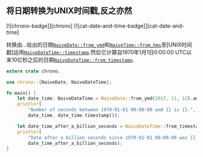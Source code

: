 
## 将日期转换为UNIX时间戳,反之亦然

[![chrono-badge]][chrono] [![cat-date-and-time-badge]][cat-date-and-time]

转换由...给出的日期[`NaiveDate::from_ymd`]和[`NaiveTime::from_hms`]至[UNIX时间戳]运用[`NaiveDateTime::timestamp`].然后它计算自1970年1月1日0:00:00 UTC以来10亿秒之后的日期[`NaiveDateTime::from_timestamp`].

```rust
extern crate chrono;

use chrono::{NaiveDate, NaiveDateTime};

fn main() {
    let date_time: NaiveDateTime = NaiveDate::from_ymd(2017, 11, 12).and_hms(17, 33, 44);
    println!(
        "Number of seconds between 1970-01-01 00:00:00 and {} is {}.",
        date_time, date_time.timestamp());

    let date_time_after_a_billion_seconds = NaiveDateTime::from_timestamp(1_000_000_000, 0);
    println!(
        "Date after a billion seconds since 1970-01-01 00:00:00 was {}.",
        date_time_after_a_billion_seconds);
}
```

[`naivedate::from_ymd`]: https://docs.rs/chrono/*/chrono/naive/struct.NaiveDate.html#method.from_ymd

[`naivedatetime::from_timestamp`]: https://docs.rs/chrono/*/chrono/naive/struct.NaiveDateTime.html#method.from_timestamp

[`naivedatetime::timestamp`]: https://docs.rs/chrono/*/chrono/naive/struct.NaiveDateTime.html#method.timestamp

[`naivetime::from_hms`]: https://docs.rs/chrono/*/chrono/naive/struct.NaiveTime.html#method.from_hms

[unix timestamp]: https://en.wikipedia.org/wiki/Unix_time
